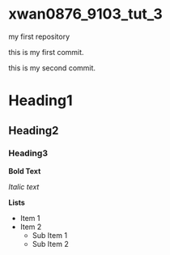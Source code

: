 # xwan0876_9103_tut_3
my first repository

this is my first commit.

this is my second commit.

# Heading1
## Heading2
### Heading3

**Bold Text**

*Italic text*

**Lists**
- Item 1
- Item 2
    - Sub Item 1
    - Sub Item 2